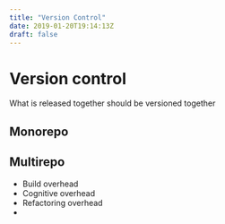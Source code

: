 ```yaml
---
title: "Version Control"
date: 2019-01-20T19:14:13Z
draft: false
---
```



# Version control

What is released together should be versioned together

## Monorepo


## Multirepo
- Build overhead
- Cognitive overhead
- Refactoring overhead
- 

